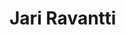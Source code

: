 # Jari Ravantti

<!---
laittis/laittis is a ✨ special ✨ repository because its `README.md` (this file) appears on your GitHub profile.
You can click the Preview link to take a look at your changes.
--->
